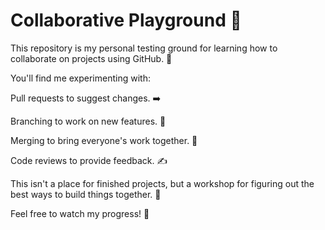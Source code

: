 # Collaborative Playground 🤝
This repository is my personal testing ground for learning how to collaborate on projects using GitHub. 🚀

You'll find me experimenting with:

Pull requests to suggest changes. ➡️

Branching to work on new features. 🌱

Merging to bring everyone's work together. 🤝

Code reviews to provide feedback. ✍️

This isn't a place for finished projects, but a workshop for figuring out the best ways to build things together. 🚧

Feel free to watch my progress! 👀